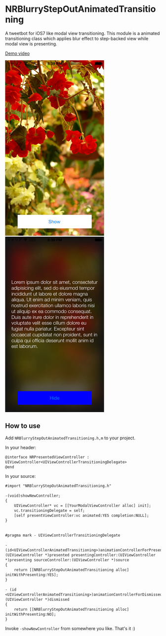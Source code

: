 NRBlurryStepOutAnimatedTransitioning
====================================

A tweetbot for iOS7 like modal view transitioning.
This module is a animated transitioning class which applies blur effect to step-backed view while modal view is presenting.

[Demo video](http://www.youtube.com/watch?v=DBhdKHwaGyw)

![Screenshot01](./Sample/screenshot1.png)
![Screenshot02](./Sample/screenshot2.png)

## How to use

Add `NRBlurryStepOutAnimatedTransitioning.h,m` to your project.

In your header:

    @interface NRPresentedViewController : UIViewController<UIViewControllerTransitioningDelegate>
    @end

In your source:

    #import "NRBlurryStepOutAnimatedTransitioning.h"

    -(void)showNewController;
    {
        UIViewController* vc = [[YourModalViewController alloc] init];
        vc.transitioningDelegate = self;
        [self presentViewController:vc animated:YES completion:NULL];
    }
    
    
    #pragma mark - UIViewControllerTransitioningDelegate
    
    - (id<UIViewControllerAnimatedTransitioning>)animationControllerForPresentedController:(UIViewController *)presented presentingController:(UIViewController *)presenting sourceController:(UIViewController *)source
    {
        return [[NRBlurryStepOutAnimatedTransitioning alloc] initWithPresenting:YES];
    }
    
    - (id <UIViewControllerAnimatedTransitioning>)animationControllerForDismissedController:(UIViewController *)dismissed
    {
        return [[NRBlurryStepOutAnimatedTransitioning alloc] initWithPresenting:NO];
    }

Invoke `-showNewController` from somewhere you like.
That's it :)


